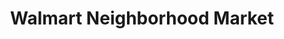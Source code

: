 ---
title: "Walmart Neighborhood Market"
url: /jacksonville/walmart-neighborhood-market/
shop: supermarket
---